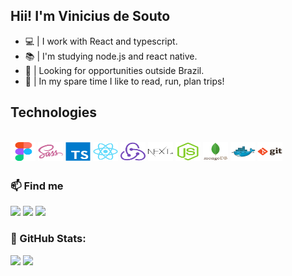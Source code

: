 ## Hii! I'm Vinicius de Souto 
- 💻 | I work with React and typescript.
- :books: | I'm studying node.js and react native.
- 🚀 | Looking for opportunities outside Brazil.
- 💙 | In my spare time I like to read, run, plan trips!

<!--  <div>
  <a href="https://github.com/soutovnc">
  <img height="180em" src="https://github-readme-stats.vercel.app/api?username=soutovnc&show_icons=true&theme=react&include_all_commits=true&count_private=true"/>
  <img height="180em" src="https://github-readme-stats.vercel.app/api/top-langs/?username=soutovnc&layout=compact&langs_count=7&theme=react"/>
</div> -->
  
  ## Technologies
  
<div style="display: inline_block"><br>
  <img align="center" alt="vini-Figma" height="30" width="40" src="./figma-original.svg">
  <img align="center" alt="vini-Sass" height="30" width="40" src="./sass-original.svg">
  <img align="center" alt="vini-Ts" height="30" width="40" src="./typescript-original.svg">
  <img align="center" alt="vini-React" height="30" width="40" src="./react-original.svg">
  <img align="center" alt="vini-Redux" height="30" width="40" src="./redux-original.svg">
  <img align="center" alt="vini-Next" height="30" width="40" src="./nextjs-original-wordmark.svg">
  <img align="center" alt="vini-Node" height="30" width="40" src="./nodejs-original.svg">
  <img align="center" alt="vini-Mongo" height="30" width="40" src="./mongodb-original-wordmark.svg">
  <img align="center" alt="vini-Docker" height="30" width="40" src="./docker-original.svg">
  <img align="center" alt="vini-Git" height="30" width="40" src="./git-original-wordmark.svg">
</div>
  
  ##
### :mailbox: Find me
<div> 
  <a href="https://instagram.com/soutovnc" target="_blank"><img src="https://img.shields.io/badge/-Instagram-%23E4405F?style=for-the-badge&logo=instagram&logoColor=white" target="_blank"></a>
  <a href = "mailto:viniciusdesouto@gmail.com"><img src="https://img.shields.io/badge/-Gmail-%23333?style=for-the-badge&logo=gmail&logoColor=white" target="_blank"></a>
  <a href="https://www.linkedin.com/in/soutovnc" target="_blank"><img src="https://img.shields.io/badge/-LinkedIn-%230077B5?style=for-the-badge&logo=linkedin&logoColor=white" target="_blank"></a> 
 
<!--   ![Snake animation](https://github.com/soutovnc/soutovnc/blob/output/github-contribution-grid-snake.svg) -->
 
</div>

### 🚀 GitHub Stats:
![](https://github-readme-streak-stats.herokuapp.com/?user=soutovnc&theme=graywhite&hide_border=false) 
![](https://github-readme-stats.vercel.app/api/top-langs/?username=soutovnc&theme=graywhite&hide_border=true&include_all_commits=false&count_private=true&layout=compact)
<!-- <a href="http://www.github.com/soutovnc"><img src="https://github-readme-activity-graph.cyclic.app/graph?username=soutovnc&bg_color=1c1917&color=ffffff&line=0cd0cd&point=ffffff&area_color=1c1917&area=true&hide_border=true&custom_title=GitHub%20Commits%20Graph" alt="GitHub Commits Graph" /></a><br><br> -->
